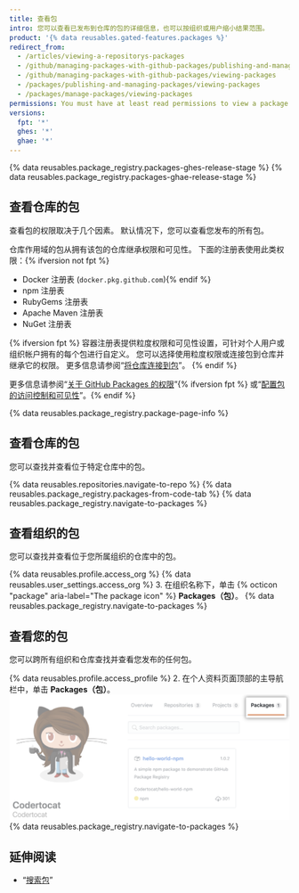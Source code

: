 ```yaml
---
title: 查看包
intro: 您可以查看已发布到仓库的包的详细信息，也可以按组织或用户缩小结果范围。
product: '{% data reusables.gated-features.packages %}'
redirect_from:
  - /articles/viewing-a-repositorys-packages
  - /github/managing-packages-with-github-packages/publishing-and-managing-packages/viewing-a-repositorys-packages
  - /github/managing-packages-with-github-packages/viewing-packages
  - /packages/publishing-and-managing-packages/viewing-packages
  - /packages/manage-packages/viewing-packages
permissions: You must have at least read permissions to view a package.
versions:
  fpt: '*'
  ghes: '*'
  ghae: '*'
---
```


{% data reusables.package_registry.packages-ghes-release-stage %}
{% data reusables.package_registry.packages-ghae-release-stage %}

## 查看仓库的包

查看包的权限取决于几个因素。 默认情况下，您可以查看您发布的所有包。

仓库作用域的包从拥有该包的仓库继承权限和可见性。 下面的注册表使用此类权限：{% ifversion not fpt %}
- Docker 注册表 (`docker.pkg.github.com`){% endif %}
- npm 注册表
- RubyGems 注册表
- Apache Maven 注册表
- NuGet 注册表

{% ifversion fpt %}
容器注册表提供粒度权限和可见性设置，可针对个人用户或组织帐户拥有的每个包进行自定义。 您可以选择使用粒度权限或连接包到仓库并继承它的权限。 更多信息请参阅“[将仓库连接到包](/packages/learn-github-packages/connecting-a-repository-to-a-package)”。
{% endif %}

更多信息请参阅“[关于 GitHub Packages 的权限](/packages/learn-github-packages/about-permissions-for-github-packages)”{% ifversion fpt %} 或“[配置包的访问控制和可见性](/packages/learn-github-packages/configuring-a-packages-access-control-and-visibility)”。{% endif %}

{% data reusables.package_registry.package-page-info %}

## 查看仓库的包

您可以查找并查看位于特定仓库中的包。

{% data reusables.repositories.navigate-to-repo %}
{% data reusables.package_registry.packages-from-code-tab %}
{% data reusables.package_registry.navigate-to-packages %}

## 查看组织的包

您可以查找并查看位于您所属组织的仓库中的包。

{% data reusables.profile.access_org %}
{% data reusables.user_settings.access_org %}
3. 在组织名称下，单击 {% octicon "package" aria-label="The package icon" %} **Packages（包）**。
{% data reusables.package_registry.navigate-to-packages %}

## 查看您的包

您可以跨所有组织和仓库查找并查看您发布的任何包。

{% data reusables.profile.access_profile %}
2. 在个人资料页面顶部的主导航栏中，单击 **Packages（包）**。 ![项目选项卡](/assets/images/help/package-registry/user-packages-tab.png)
{% data reusables.package_registry.navigate-to-packages %}

## 延伸阅读

- “[搜索包](/search-github/searching-on-github/searching-for-packages)”
